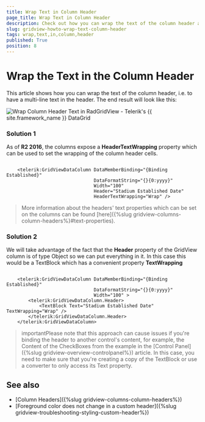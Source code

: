 ```yaml
---
title: Wrap Text in Column Header
page_title: Wrap Text in Column Header
description: Check out how you can wrap the text of the column header and have a multi-line header within RadGridView - Telerik's {{ site.framework_name }} DataGrid.
slug: gridview-howto-wrap-text-column-header
tags: wrap,text,in,column,header
published: True
position: 8
---
```


# Wrap the Text in the Column Header

This article shows how you can wrap the text of the column header, i.e. to have a multi-line text in the header. The end result will look like this:

![Wrap Column Header Text in RadGridView - Telerik's {{ site.framework_name }} DataGrid](images/gridview_how_to_multiline_header.png)

### Solution 1

As of __R2 2016__, the columns expose a **HeaderTextWrapping** property which can be used to set the wrapping of the column header cells.


```XAML

	<telerik:GridViewDataColumn DataMemberBinding="{Binding Established}" 
								DataFormatString="{}{0:yyyy}"
								Width="100"
								Header="Stadium Established Date"
								HeaderTextWrapping="Wrap" />
```

>More information about the headers' text properties which can be set on the columns can be found [here]({%slug gridview-columns-column-headers%}#text-properties).

### Solution 2

We will take advantage of the fact that the __Header__ property of the GridView column is of type Object so we can put everything in it. In this case this would be a TextBlock which has a convenient property __TextWrapping__


```XAML

	<telerik:GridViewDataColumn DataMemberBinding="{Binding Established}" 
	                            DataFormatString="{}{0:yyyy}"
	                            Width="100" >
	    <telerik:GridViewDataColumn.Header>
	        <TextBlock Text="Stadium Established Date" TextWrapping="Wrap" />
	    </telerik:GridViewDataColumn.Header>
	</telerik:GridViewDataColumn>
```

>importantPlease note that this approach can cause issues if you're binding the header to another control's content, for example, the Content of the CheckBoxes from the example in the [Control Panel]({%slug gridview-overview-controlpanel%}) article. In this case, you need to make sure that you're creating a copy of the TextBlock or use a converter to only access its Text property.

## See also
 * [Column Headers]({%slug gridview-columns-column-headers%})
 * [Foreground color does not change in a custom header]({%slug gridview-troubleshooting-styling-custom-header%})